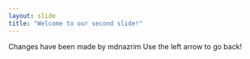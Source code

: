 ```yaml
---
layout: slide
title: "Welcome to our second slide!"
---
```

Changes have been made by mdnazrim
Use the left arrow to go back!
